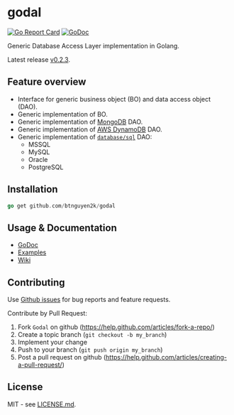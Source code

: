 # godal

[![Go Report Card](https://goreportcard.com/badge/github.com/btnguyen2k/godal)](https://goreportcard.com/report/github.com/btnguyen2k/godal)
[![GoDoc](https://godoc.org/github.com/btnguyen2k/godal?status.svg)](https://godoc.org/github.com/btnguyen2k/godal)

Generic Database Access Layer implementation in Golang.

Latest release [v0.2.3](RELEASE-NOTES.md).

## Feature overview

- Interface for generic business object (BO) and data access object (DAO).
- Generic implementation of BO.
- Generic implementation of [MongoDB](https://www.mongodb.com/) DAO.
- Generic implementation of [AWS DynamoDB](https://aws.amazon.com/dynamodb/) DAO.
- Generic implementation of [`database/sql`](https://golang.org/pkg/database/sql/) DAO:
  - MSSQL
  - MySQL
  - Oracle
  - PostgreSQL

## Installation

```go
go get github.com/btnguyen2k/godal
```

## Usage & Documentation

- [GoDoc](https://godoc.org/github.com/btnguyen2k/godal)
- [Examples](examples/)
- [Wiki](https://github.com/btnguyen2k/godal/wiki)


## Contributing

Use [Github issues](https://github.com/btnguyen2k/godal/issues) for bug reports and feature requests.

Contribute by Pull Request:

1. Fork `Godal` on github (https://help.github.com/articles/fork-a-repo/)
2. Create a topic branch (`git checkout -b my_branch`)
3. Implement your change
4. Push to your branch (`git push origin my_branch`)
5. Post a pull request on github (https://help.github.com/articles/creating-a-pull-request/)


## License

MIT - see [LICENSE.md](LICENSE.md).
